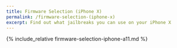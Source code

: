 ```yaml
---
title: Firmware Selection (iPhone X)
permalink: /firmware-selection-(iphone-x)
excerpt: Find out what jailbreaks you can use on your iPhone X
---
```


{% include_relative firmware-selection-iphone-a11.md %}